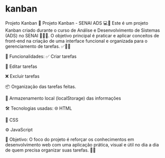 # kanban
Projeto Kanban
📌 Projeto Kanban - SENAI ADS 💻🧠
Este é um projeto Kanban criado durante o curso de Análise e Desenvolvimento de Sistemas (ADS) no SENAI 🏫🇧🇷. O objetivo principal é praticar e aplicar conceitos de front-end na criação de uma interface funcional e organizada para o gerenciamento de tarefas. ✅👨‍💻

🧰 Funcionalidades:
✅ Criar tarefas

📝 Editar tarefas

❌ Excluir tarefas

📦 Organização das tarefas feitas.

💾 Armazenamento local (localStorage) das informações

🛠️ Tecnologias usadas:
🌐 HTML

🎨 CSS

⚙️ JavaScript

🎯 Objetivo:
O foco do projeto é reforçar os conhecimentos em desenvolvimento web com uma aplicação prática, visual e útil no dia a dia de quem precisa organizar suas tarefas. 🧩🚀
